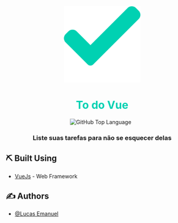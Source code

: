 <p align="center">
  <a href="" rel="noopener">
  <img width=200px height=200px src=".github/img/logo.svg" alt="Project logo"></a>
  <h1 align="center" style="color: #00d1b2">To do Vue</h1>
</p>

<div align="center">
  <img alt="GitHub Top Language" src="https://img.shields.io/github/languages/top/lucasemanuel/to-do-vue" />
  <img alt="" src="https://img.shields.io/github/repo-size/lucasemanuel/to-do-vue" />
  <img alt="" src="https://badgen.net/github/status/lucasemanuel/to-do-vue/gh-pages" />
</div>

<p align="center">
  <h3 align="center">Liste suas tarefas para não se esquecer delas</h3>
</p>

## ⛏️ Built Using <a name = "built_using"></a>

- [VueJs](https://vuejs.org/) - Web Framework

## ✍️ Authors <a name = "authors"></a>

- [@Lucas Emanuel](https://github.com/lucasemanuel)